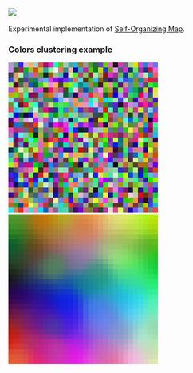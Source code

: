 <a href="https://travis-ci.org/voievodin/self-organizing-map"><img src="https://travis-ci.org/voievodin/self-organizing-map.svg?branch=master" /></a>

Experimental implementation of [Self-Organizing Map](https://en.wikipedia.org/wiki/Self-organizing_map).

### Colors clustering example

![Data set](res/colors/data-set.png)
![SOM](res/colors/30x30_gaussian_func.png)
